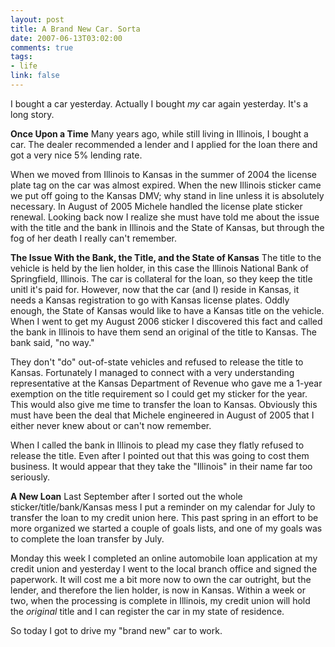 ```yaml
--- 
layout: post
title: A Brand New Car. Sorta
date: 2007-06-13T03:02:00
comments: true
tags:
- life
link: false
---
```

I bought a car yesterday.  Actually I bought _my_ car again yesterday.  It's a long story.

<b>Once Upon a Time</b>
Many years ago, while still living in Illinois, I bought a car.  The dealer recommended a lender and I applied for the loan there and got a very nice 5% lending rate.

When we moved from Illinois to Kansas in the summer of 2004 the license plate tag on the car was almost expired.  When the new Illinois sticker came we put off going to the Kansas DMV; why stand in line unless it is absolutely necessary.  In August of 2005 Michele handled the license plate sticker renewal.  Looking back now I realize she must have told me about the issue with the title and the bank in Illinois and the State of Kansas, but through the fog of her death I really can't remember.

<b>The Issue With the Bank, the Title, and the State of Kansas</b>
The title to the vehicle is held by the lien holder, in this case the Illinois National Bank of Springfield, Illinois.  The car is collateral for the loan, so they keep the title unitl it's paid for.  However, now that the car (and I) reside in Kansas, it needs a Kansas registration to go with Kansas license plates.  Oddly enough, the State of Kansas would like to have a Kansas title on the vehicle.  When I went to get my August 2006 sticker I discovered this fact and called the bank in Illinois to have them send an original of the title to Kansas.  The bank said, "no way."

They don't "do" out-of-state vehicles and refused to release the title to Kansas.  Fortunately I managed to connect with a very understanding representative at the Kansas Department of Revenue who gave me a 1-year exemption on the title requirement so I could get my sticker for the year.  This would also give me time to transfer the loan to Kansas.  Obviously this must have been the deal that Michele engineered in August of 2005 that I either never knew about or can't now remember.

When I called the bank in Illinois to plead my case they flatly refused to release the title.  Even after I pointed out that this was going to cost them business.  It would appear that they take the "Illinois" in their name far too seriously.

<b>A New Loan</b>
Last September after I sorted out the whole sticker/title/bank/Kansas mess I put a reminder on my calendar for July to transfer the loan to my credit union here.  This past spring in an effort to be more organized we started a couple of goals lists, and one of my goals was to complete the loan transfer by July.

Monday this week I completed an online automobile loan application at my credit union and yesterday I went to the local branch office and signed the paperwork.  It will cost me a bit more now to own the car outright, but the lender, and therefore the lien holder, is now in Kansas.  Within a week or two, when the processing is complete in Illinois, my credit union will hold the _original_ title and I can register the car in my state of residence.

So today I got to drive my "brand new" car to work.
